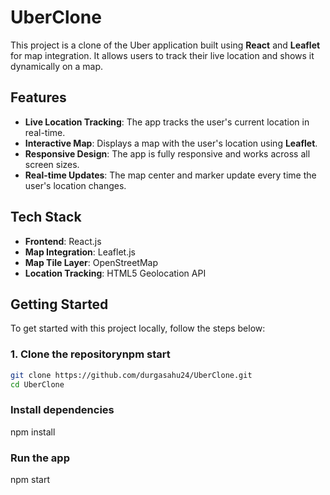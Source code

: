 # UberClone

This project is a clone of the Uber application built using **React** and **Leaflet** for map integration. It allows users to track their live location and shows it dynamically on a map.

## Features

- **Live Location Tracking**: The app tracks the user's current location in real-time.
- **Interactive Map**: Displays a map with the user's location using **Leaflet**.
- **Responsive Design**: The app is fully responsive and works across all screen sizes.
- **Real-time Updates**: The map center and marker update every time the user's location changes.

## Tech Stack

- **Frontend**: React.js
- **Map Integration**: Leaflet.js
- **Map Tile Layer**: OpenStreetMap
- **Location Tracking**: HTML5 Geolocation API

## Getting Started

To get started with this project locally, follow the steps below:

### 1. Clone the repositorynpm start

```bash
git clone https://github.com/durgasahu24/UberClone.git
cd UberClone
```
### Install dependencies
npm install

### Run the app
npm start





